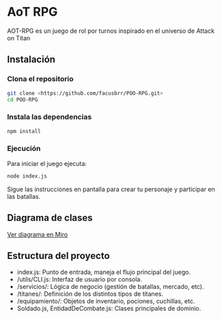 # AoT RPG

AOT-RPG es un juego de rol por turnos inspirado en el universo de Attack on Titan

## Instalación

### Clona el repositorio

```bash
git clone <https://github.com/facusbrr/POO-RPG.git>
cd POO-RPG
```

### Instala las dependencias

```bash
npm install
```

### Ejecución

Para iniciar el juego ejecuta:

```bash
node index.js
```

Sigue las instrucciones en pantalla para crear tu personaje y participar en las batallas.

## Diagrama de clases

[Ver diagrama en Miro](https://miro.com/app/board/uXjVJS7irHk=/)

## Estructura del proyecto

- index.js: Punto de entrada, maneja el flujo principal del juego.
- /utils/CLI.js: Interfaz de usuario por consola.
- /servicios/: Lógica de negocio (gestión de batallas, mercado, etc).
- /titanes/: Definición de los distintos tipos de titanes.
- /equipamiento/: Objetos de inventario, pociones, cuchillas, etc.
- Soldado.js, EntidadDeCombate.js: Clases principales de dominio.
